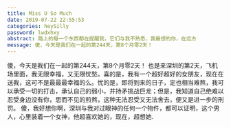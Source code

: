 ```yaml
---
title: Miss U So Much
date: 2019-07-22 22:55:53
categories: heySilly
password: lwdxhxy
abstract: 路上的每一个东西都在提醒我，它们与我不熟悉，我最想的你，在远方
message: 傻，今天是我们在一起的第244天，第8个月零2天！
---
```


傻，今天是我们在一起的第244天，第8个月零2天！
也是来深圳的第2天，飞机场里面，我无限幸福，又无限忧愁。喜的是，我有一个超好超好的女朋友，现在在送我，这可不是最最最幸福的么。忧的是，即将到来的日子，定也相当难熬，我可以承受一切的打击，承认自己的弱小，并持矛挑战巨龙；但是，我知道自己绝难以忍受身边没有你，思而不见的煎熬，这种无法忍受又无法舍去，便又是进一步的刑罚。
傻，我好想你啊，深圳与我对过眼神的任何一个物件，都可以证明，这个男人，心里装着一个女神，他超喜欢她的，现在，超想她.  
